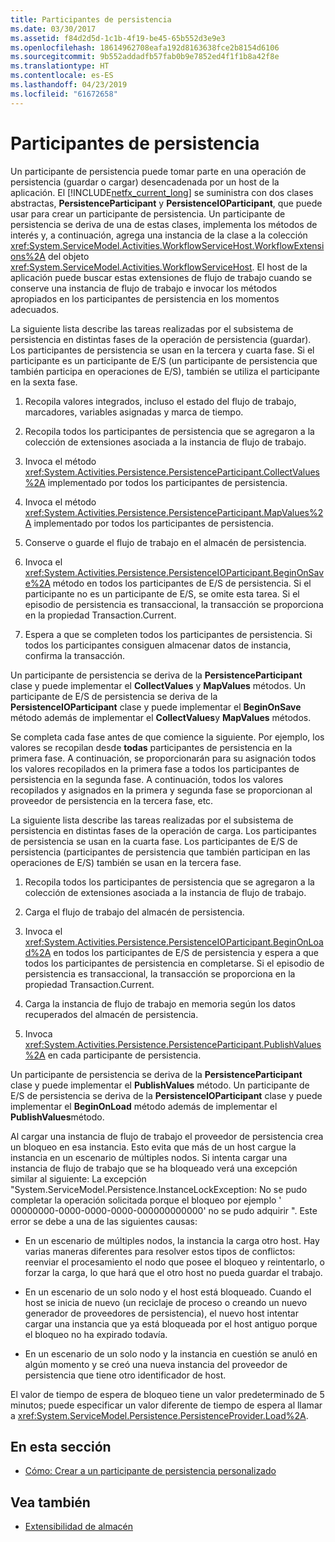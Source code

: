 ```yaml
---
title: Participantes de persistencia
ms.date: 03/30/2017
ms.assetid: f84d2d5d-1c1b-4f19-be45-65b552d3e9e3
ms.openlocfilehash: 18614962708eafa192d8163638fce2b8154d6106
ms.sourcegitcommit: 9b552addadfb57fab0b9e7852ed4f1f1b8a42f8e
ms.translationtype: HT
ms.contentlocale: es-ES
ms.lasthandoff: 04/23/2019
ms.locfileid: "61672658"
---
```

# <a name="persistence-participants"></a>Participantes de persistencia
Un participante de persistencia puede tomar parte en una operación de persistencia (guardar o cargar) desencadenada por un host de la aplicación. El [!INCLUDE[netfx_current_long](../../../includes/netfx-current-long-md.md)] se suministra con dos clases abstractas, **PersistenceParticipant** y **PersistenceIOParticipant**, que puede usar para crear un participante de persistencia. Un participante de persistencia se deriva de una de estas clases, implementa los métodos de interés y, a continuación, agrega una instancia de la clase a la colección <xref:System.ServiceModel.Activities.WorkflowServiceHost.WorkflowExtensions%2A> del objeto <xref:System.ServiceModel.Activities.WorkflowServiceHost>. El host de la aplicación puede buscar estas extensiones de flujo de trabajo cuando se conserve una instancia de flujo de trabajo e invocar los métodos apropiados en los participantes de persistencia en los momentos adecuados.  
  
 La siguiente lista describe las tareas realizadas por el subsistema de persistencia en distintas fases de la operación de persistencia (guardar). Los participantes de persistencia se usan en la tercera y cuarta fase. Si el participante es un participante de E/S (un participante de persistencia que también participa en operaciones de E/S), también se utiliza el participante en la sexta fase.  
  
1. Recopila valores integrados, incluso el estado del flujo de trabajo, marcadores, variables asignadas y marca de tiempo.  
  
2. Recopila todos los participantes de persistencia que se agregaron a la colección de extensiones asociada a la instancia de flujo de trabajo.  
  
3. Invoca el método <xref:System.Activities.Persistence.PersistenceParticipant.CollectValues%2A> implementado por todos los participantes de persistencia.  
  
4. Invoca el método <xref:System.Activities.Persistence.PersistenceParticipant.MapValues%2A> implementado por todos los participantes de persistencia.  
  
5. Conserve o guarde el flujo de trabajo en el almacén de persistencia.  
  
6. Invoca el <xref:System.Activities.Persistence.PersistenceIOParticipant.BeginOnSave%2A> método en todos los participantes de E/S de persistencia. Si el participante no es un participante de E/S, se omite esta tarea. Si el episodio de persistencia es transaccional, la transacción se proporciona en la propiedad Transaction.Current.  
  
7. Espera a que se completen todos los participantes de persistencia. Si todos los participantes consiguen almacenar datos de instancia, confirma la transacción.  
  
 Un participante de persistencia se deriva de la **PersistenceParticipant** clase y puede implementar el **CollectValues** y **MapValues** métodos. Un participante de E/S de persistencia se deriva de la **PersistenceIOParticipant** clase y puede implementar el **BeginOnSave** método además de implementar el **CollectValues**y **MapValues** métodos.  
  
 Se completa cada fase antes de que comience la siguiente. Por ejemplo, los valores se recopilan desde **todas** participantes de persistencia en la primera fase. A continuación, se proporcionarán para su asignación todos los valores recopilados en la primera fase a todos los participantes de persistencia en la segunda fase. A continuación, todos los valores recopilados y asignados en la primera y segunda fase se proporcionan al proveedor de persistencia en la tercera fase, etc.  
  
 La siguiente lista describe las tareas realizadas por el subsistema de persistencia en distintas fases de la operación de carga. Los participantes de persistencia se usan en la cuarta fase. Los participantes de E/S de persistencia (participantes de persistencia que también participan en las operaciones de E/S) también se usan en la tercera fase.  
  
1. Recopila todos los participantes de persistencia que se agregaron a la colección de extensiones asociada a la instancia de flujo de trabajo.  
  
2. Carga el flujo de trabajo del almacén de persistencia.  
  
3. Invoca el <xref:System.Activities.Persistence.PersistenceIOParticipant.BeginOnLoad%2A> en todos los participantes de E/S de persistencia y espera a que todos los participantes de persistencia en completarse. Si el episodio de persistencia es transaccional, la transacción se proporciona en la propiedad Transaction.Current.  
  
4. Carga la instancia de flujo de trabajo en memoria según los datos recuperados del almacén de persistencia.  
  
5. Invoca <xref:System.Activities.Persistence.PersistenceParticipant.PublishValues%2A> en cada participante de persistencia.  
  
 Un participante de persistencia se deriva de la **PersistenceParticipant** clase y puede implementar el **PublishValues** método. Un participante de E/S de persistencia se deriva de la **PersistenceIOParticipant** clase y puede implementar el **BeginOnLoad** método además de implementar el **PublishValues**método.  
  
 Al cargar una instancia de flujo de trabajo el proveedor de persistencia crea un bloqueo en esa instancia. Esto evita que más de un host cargue la instancia en un escenario de múltiples nodos. Si intenta cargar una instancia de flujo de trabajo que se ha bloqueado verá una excepción similar al siguiente: La excepción "System.ServiceModel.Persistence.InstanceLockException: No se pudo completar la operación solicitada porque el bloqueo por ejemplo ' 00000000-0000-0000-0000-000000000000' no se pudo adquirir ". Este error se debe a una de las siguientes causas:  
  
- En un escenario de múltiples nodos, la instancia la carga otro host.  Hay varias maneras diferentes para resolver estos tipos de conflictos: reenviar el procesamiento el nodo que posee el bloqueo y reintentarlo, o forzar la carga, lo que hará que el otro host no pueda guardar el trabajo.  
  
- En un escenario de un solo nodo y el host está bloqueado.  Cuando el host se inicia de nuevo (un reciclaje de proceso o creando un nuevo generador de proveedores de persistencia), el nuevo host intentar cargar una instancia que ya está bloqueada por el host antiguo porque el bloqueo no ha expirado todavía.  
  
- En un escenario de un solo nodo y la instancia en cuestión se anuló en algún momento y se creó una nueva instancia del proveedor de persistencia que tiene otro identificador de host.  
  
 El valor de tiempo de espera de bloqueo tiene un valor predeterminado de 5 minutos; puede especificar un valor diferente de tiempo de espera al llamar a <xref:System.ServiceModel.Persistence.PersistenceProvider.Load%2A>.  
  
## <a name="in-this-section"></a>En esta sección  
  
- [Cómo: Crear a un participante de persistencia personalizado](how-to-create-a-custom-persistence-participant.md)  
  
## <a name="see-also"></a>Vea también

- [Extensibilidad de almacén](store-extensibility.md)
